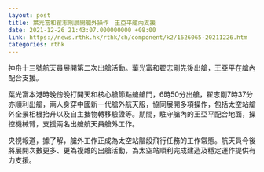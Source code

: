 ```yaml
---
layout: post
title: 葉光富和翟志剛展開艙外操作　王亞平艙內支援
date: 2021-12-26 21:43:07.000000000 +08:00
link: https://news.rthk.hk/rthk/ch/component/k2/1626065-20211226.htm
categories: rthk
---
```


神舟十三號航天員展開第二次出艙活動。葉光富和翟志剛先後出艙，王亞平在艙內配合支援。

葉光富本港時晚傍晚打開天和核心艙節點艙艙門，6時50分出艙，翟志剛7時37分亦順利出艙，兩人身穿中國新一代艙外航天服，協同展開多項操作，包括太空站艙外全景相機抬升以及自主攜物轉移驗證等。期間，駐守艙內的王亞平配合地面，操控機械臂，支援兩名出艙航天員艙外工作。

央視報道，據了解，艙外工作正成為太空站階段飛行任務的工作常態。航天員今後將展開次數更多、更為複雜的出艙活動，為太空站順利完成建造及穩定運作提供有力支援。
